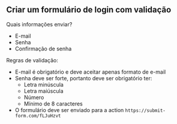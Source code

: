 ## Criar um formulário de login com validação

Quais informações enviar?
- E-mail
- Senha
- Confirmação de senha

Regras de validação:
- E-mail é obrigatório e deve aceitar apenas formato de e-mail
- Senha deve ser forte, portanto deve ser obrigatório ter:
  - Letra minúscula
  - Letra maiúscula
  - Número
  - Mínimo de 8 caracteres
- O formulário deve ser enviado para a action `https://submit-form.com/fLJuHzvt`